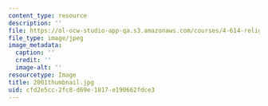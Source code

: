 ```yaml
---
content_type: resource
description: ''
file: https://ol-ocw-studio-app-qa.s3.amazonaws.com/courses/4-614-religious-architecture-and-islamic-cultures-fall-2002/cfd2e5cc2fc8d69e1817e190662fdce3_2001thumbnail.jpg
file_type: image/jpeg
image_metadata:
  caption: ''
  credit: ''
  image-alt: ''
resourcetype: Image
title: 2001thumbnail.jpg
uid: cfd2e5cc-2fc8-d69e-1817-e190662fdce3
---
```

